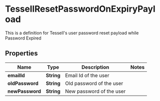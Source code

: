 

# TessellResetPasswordOnExpiryPayload

This is a definition for Tessell's user password reset payload while Password Expired

## Properties

Name | Type | Description | Notes
------------ | ------------- | ------------- | -------------
**emailId** | **String** | Email Id of the user | 
**oldPassword** | **String** | Old password of the user | 
**newPassword** | **String** | New password of the user | 



